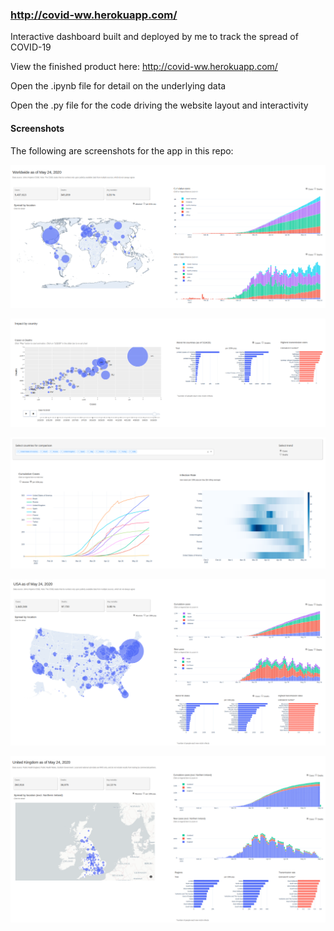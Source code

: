 ### http://covid-ww.herokuapp.com/

Interactive dashboard built and deployed by me to track the spread of COVID-19

View the finished product here: http://covid-ww.herokuapp.com/

Open the .ipynb file for detail on the underlying data 

Open the .py file for the code driving the website layout and interactivity

#### Screenshots
The following are screenshots for the app in this repo:

![Dash1](screenshots/Dash1.png)

![Dash1b](screenshots/Dash1b.png)

![Dash2](screenshots/Dash2.png)

![Dash3](screenshots/Dash3.png)

![Dash4](screenshots/Dash4.png)
